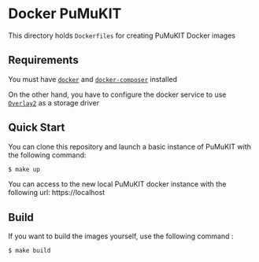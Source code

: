 Docker PuMuKIT
==============

This directory holds `Dockerfiles` for creating PuMuKIT Docker images

Requirements
------------

You must have [`docker`](https://docs.docker.com/install/)  and [`docker-composer`](https://docs.docker.com/compose/install/) installed

On the other hand, you have to configure the docker service to use [`Overlay2`](https://docs.docker.com/storage/storagedriver/overlayfs-driver/#prerequisites) as a storage driver


Quick Start
-----------

You can clone this repository and launch a basic instance of PuMuKIT with the following command:

```sh
$ make up
```

You can access to the new local PuMuKIT docker instance with the following url: https://localhost


Build
-----

If you want to build the images yourself, use the following command :

```sh
$ make build
```
